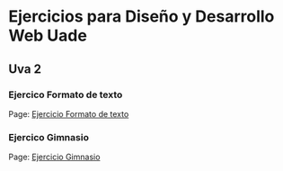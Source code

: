# Ejercicios para Diseño y Desarrollo Web Uade

## Uva 2

### Ejercico Formato de texto

Page: [Ejercicio Formato de texto](https://pablopelardas.github.io/ejercicios-dise-o-y-desarrollo-web-uade/uva-2-formato-texto/)  


### Ejercico Gimnasio

Page: [Ejercicio Gimnasio](https://pablopelardas.github.io/ejercicios-dise-o-y-desarrollo-web-uade/uva-2-gym/registrate.html)  

